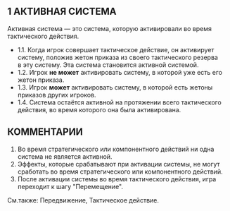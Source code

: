 1 АКТИВНАЯ СИСТЕМА
---

Активная система — это система, которую активировали во время тактического действия.
* 1.1. Когда игрок совершает тактическое действие, он активирует систему, положив жетон приказа из своего тактического резерва в эту систему. Эта система становится активной системой.
* 1.2. Игрок **не может** активировать систему, в которой уже есть его жетон приказа.
* 1.3. Игрок **может** активировать систему, в которой есть жетоны приказов других игроков.
* 1.4. Система остаётся активной на протяжении всего тактического действия, во время которого она была активирована.

КОММЕНТАРИИ
---
1) Во время стратегического или компонентного действий ни одна система не является активной.
2) Эффекты, которые срабатывают при активации системы, не могут сработать во время стратегического или компонентного действий.
3) После активации системы во время тактического действия, игра переходит к шагу "Перемещение".

См.также: Передвижение, Тактическое действие.
